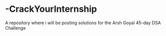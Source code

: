 # -CrackYourInternship
A repository where i will be posting solutions for the Arsh Goyal 45-day DSA Challenge
